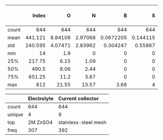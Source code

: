|       |   Index |         O |         N |           B |          S |          P |   Specific surface area |   Pore volume |    Rmic/mes |      ID/IG |   Active mass loading |   Potential window |   Current density |   target |
|:------|--------:|----------:|----------:|------------:|-----------:|-----------:|------------------------:|--------------:|------------:|-----------:|----------------------:|-------------------:|------------------:|---------:|
| count | 644     | 644       | 644       | 644         | 644        | 644        |                 644     |     644       | 644         | 644        |             644       |        644         |          644      | 644      |
| mean  | 441.121 |   8.84109 |   2.97068 |   0.0672205 |   0.144115 |   0.150994 |                1712.87  |       1.28434 |   1.27331   |   1.30148  |               2.2536  |          1.64522   |           10.557  |  95.1534 |
| std   | 240.595 |   4.07471 |   2.83962 |   0.304247  |   0.55867  |   0.765521 |                 879.529 |       0.6942  |   1.65349   |   0.768682 |               3.41743 |          0.0861937 |           21.8259 |  40.7835 |
| min   |  14     |   1.9     |   0       |   0         |   0        |   0        |                 225.22  |       0.1     |   0.0645161 |   0.7      |               1       |          1.6       |            0.05   |   9.5    |
| 25%   | 217.75  |   6.15    |   1.09    |   0         |   0        |   0        |                 972.4   |       0.79    |   0.21      |   0.91     |               1       |          1.6       |            0.5    |  67.1778 |
| 50%   | 490.5   |   8.06    |   2.44    |   0         |   0        |   0        |                1655     |       1.23    |   0.93      |   1.01     |               1.5     |          1.6       |            3      |  90.95   |
| 75%   | 651.25  |  11.2     |   3.67    |   0         |   0        |   0        |                2353     |       1.74    |   1.645     |   1.18     |               2       |          1.625     |           10      | 117      |
| max   | 812     |  21.55    |  13.57    |   3.66      |   4        |   4.7      |                3553.1   |       3.428   |  14.558     |   4.4      |              45       |          2         |          200      | 268      |

|        | Electrolyte   | Current collector    |
|:-------|:--------------|:---------------------|
| count  | 644           | 644                  |
| unique | 4             | 9                    |
| top    | 2M ZnSO4      | stainless-steel mesh |
| freq   | 307           | 392                  |